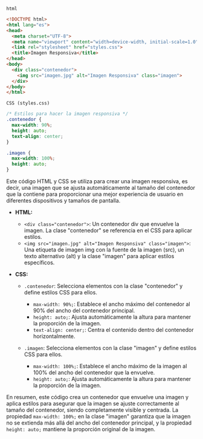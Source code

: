 `html`
```html
<!DOCTYPE html>
<html lang="es">
<head>
  <meta charset="UTF-8">
  <meta name="viewport" content="width=device-width, initial-scale=1.0">
  <link rel="stylesheet" href="styles.css">
  <title>Imagen Responsiva</title>
</head>
<body>
  <div class="contenedor">
    <img src="imagen.jpg" alt="Imagen Responsiva" class="imagen">
  </div>
</body>
</html>
```

`CSS (styles.css)`

```CSS
/* Estilos para hacer la imagen responsiva */
.contenedor {
  max-width: 90%;
  height: auto;
  text-align: center; 
}

.imagen {
  max-width: 100%; 
  height: auto; 
}
```

Este código HTML y CSS se utiliza para crear una imagen responsiva, es decir, una imagen que se ajusta automáticamente al tamaño del contenedor que la contiene para proporcionar una mejor experiencia de usuario en diferentes dispositivos y tamaños de pantalla.

- **HTML:**
  - `<div class="contenedor">`: Un contenedor div que envuelve la imagen. La clase "contenedor" se referencia en el CSS para aplicar estilos.
  - `<img src="imagen.jpg" alt="Imagen Responsiva" class="imagen">`: Una etiqueta de imagen img con la fuente de la imagen (src), un texto alternativo (alt) y la clase "imagen" para aplicar estilos específicos.

- **CSS:**
  - `.contenedor`: Selecciona elementos con la clase "contenedor" y define estilos CSS para ellos.
    - `max-width: 90%;`: Establece el ancho máximo del contenedor al 90% del ancho del contenedor principal.
    - `height: auto;`: Ajusta automáticamente la altura para mantener la proporción de la imagen.
    - `text-align: center;`: Centra el contenido dentro del contenedor horizontalmente.

  - `.imagen`: Selecciona elementos con la clase "imagen" y define estilos CSS para ellos.
    - `max-width: 100%;`: Establece el ancho máximo de la imagen al 100% del ancho del contenedor que la envuelve.
    - `height: auto;`: Ajusta automáticamente la altura para mantener la proporción de la imagen.

En resumen, este código crea un contenedor que envuelve una imagen y aplica estilos para asegurar que la imagen se ajuste correctamente al tamaño del contenedor, siendo completamente visible y centrada. La propiedad `max-width: 100%;` en la clase "imagen" garantiza que la imagen no se extienda más allá del ancho del contenedor principal, y la propiedad `height: auto;` mantiene la proporción original de la imagen.

